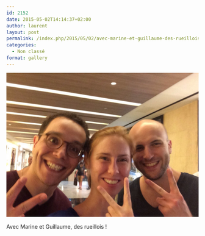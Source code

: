 ```yaml
---
id: 2152
date: 2015-05-02T14:14:37+02:00
author: laurent
layout: post
permalink: /index.php/2015/05/02/avec-marine-et-guillaume-des-rueillois/
categories:
  - Non classé
format: gallery
---
```

<img src="/images/2015/05/tumblr_nnq7kdsbcY1uuvt0bo1_1280.jpg" />

Avec Marine et Guillaume, des rueillois !